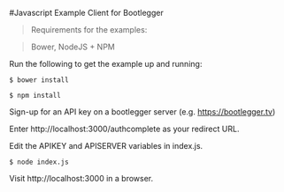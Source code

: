 #Javascript Example Client for Bootlegger

> Requirements for the examples:

> Bower, NodeJS + NPM

Run the following to get the example up and running:

`$ bower install`

`$ npm install`

Sign-up for an API key on a bootlegger server (e.g. https://bootlegger.tv)

Enter http://localhost:3000/authcomplete as your redirect URL.

Edit the APIKEY and APISERVER variables in index.js.

`$ node index.js`

Visit http://localhost:3000 in a browser.